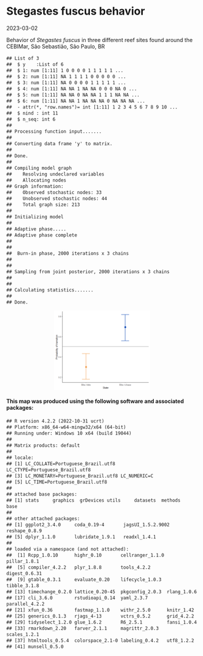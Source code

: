 Stegastes fuscus behavior
================
2023-03-02

Behavior of *Stegastes fuscus* in three different reef sites found
around the CEBIMar, São Sebastião, São Paulo, BR

<!-- README.md is generated from README.Rmd. Please edit that file -->
<!-- badges: start -->
<!-- badges: end -->

    ## List of 3
    ##  $ y    :List of 6
    ##  $ 1: num [1:11] 1 0 0 0 0 1 1 1 1 1 ...
    ##  $ 2: num [1:11] NA 1 1 1 1 0 0 0 0 0 ...
    ##  $ 3: num [1:11] NA 0 0 0 0 1 1 1 1 1 ...
    ##  $ 4: num [1:11] NA NA 1 NA NA 0 0 0 NA 0 ...
    ##  $ 5: num [1:11] NA NA 0 NA NA 1 1 1 NA NA ...
    ##  $ 6: num [1:11] NA NA 1 NA NA NA 0 NA NA NA ...
    ##  - attr(*, "row.names")= int [1:11] 1 2 3 4 5 6 7 8 9 10 ...
    ##  $ nind : int 11
    ##  $ n_seq: int 6
    ## 
    ## Processing function input....... 
    ## 
    ## Converting data frame 'y' to matrix.
    ## 
    ## Done. 
    ##  
    ## Compiling model graph
    ##    Resolving undeclared variables
    ##    Allocating nodes
    ## Graph information:
    ##    Observed stochastic nodes: 33
    ##    Unobserved stochastic nodes: 44
    ##    Total graph size: 213
    ## 
    ## Initializing model
    ## 
    ## Adaptive phase..... 
    ## Adaptive phase complete 
    ##  
    ## 
    ##  Burn-in phase, 2000 iterations x 3 chains 
    ##  
    ## 
    ## Sampling from joint posterior, 2000 iterations x 3 chains 
    ##  
    ## 
    ## Calculating statistics....... 
    ## 
    ## Done.

<img src="README_files/figure-gfm/unnamed-chunk-1-1.png" width="50%" height="50%" style="display: block; margin: auto;" />

<!-- badges: start -->
<!-- badges: end -->

#### This map was produced using the following software and associated packages:

    ## R version 4.2.2 (2022-10-31 ucrt)
    ## Platform: x86_64-w64-mingw32/x64 (64-bit)
    ## Running under: Windows 10 x64 (build 19044)
    ## 
    ## Matrix products: default
    ## 
    ## locale:
    ## [1] LC_COLLATE=Portuguese_Brazil.utf8  LC_CTYPE=Portuguese_Brazil.utf8   
    ## [3] LC_MONETARY=Portuguese_Brazil.utf8 LC_NUMERIC=C                      
    ## [5] LC_TIME=Portuguese_Brazil.utf8    
    ## 
    ## attached base packages:
    ## [1] stats     graphics  grDevices utils     datasets  methods   base     
    ## 
    ## other attached packages:
    ## [1] ggplot2_3.4.0     coda_0.19-4       jagsUI_1.5.2.9002 reshape_0.8.9    
    ## [5] dplyr_1.1.0       lubridate_1.9.1   readxl_1.4.1     
    ## 
    ## loaded via a namespace (and not attached):
    ##  [1] Rcpp_1.0.10      highr_0.10       cellranger_1.1.0 pillar_1.8.1    
    ##  [5] compiler_4.2.2   plyr_1.8.8       tools_4.2.2      digest_0.6.31   
    ##  [9] gtable_0.3.1     evaluate_0.20    lifecycle_1.0.3  tibble_3.1.8    
    ## [13] timechange_0.2.0 lattice_0.20-45  pkgconfig_2.0.3  rlang_1.0.6     
    ## [17] cli_3.6.0        rstudioapi_0.14  yaml_2.3.7       parallel_4.2.2  
    ## [21] xfun_0.36        fastmap_1.1.0    withr_2.5.0      knitr_1.42      
    ## [25] generics_0.1.3   rjags_4-13       vctrs_0.5.2      grid_4.2.2      
    ## [29] tidyselect_1.2.0 glue_1.6.2       R6_2.5.1         fansi_1.0.4     
    ## [33] rmarkdown_2.20   farver_2.1.1     magrittr_2.0.3   scales_1.2.1    
    ## [37] htmltools_0.5.4  colorspace_2.1-0 labeling_0.4.2   utf8_1.2.2      
    ## [41] munsell_0.5.0
